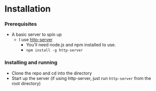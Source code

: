 Installation
============

### Prerequisites
- A basic server to spin up
  - I use [http-server](https://www.npmjs.com/package/http-server)
    - You'll need node.js and npm installed to use.
    - `npm install -g http-server`

### Installing and running
- Clone the repo and cd into the directory
- Start up the server (if using http-server, just run `http-server` from the root directory)
